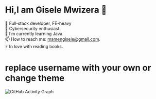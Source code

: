 
# Hi,I am Gisele Mwizera 👋

   👯 Full-stack developer, FE-heavy <br>
   🔭 Cybersecurity enthusiast. <br>
   🌱 I’m currently learning Java. <br>
   📫 How to reach me: mamengisele@gmail.com. <br>
   ⚡ In love with reading books. <br>
   
# replace username with your own or change theme
![GitHub Activity Graph](https://activity-graph.herokuapp.com/graph?username=#giseleMwizera&theme=dracula&hide_border=true)


<!-- ![GitHub Activity Graph](https://activity-graph.herokuapp.com/graph?username=#giseleMwizera&theme=dracula&hide_border=true)

## Stats📈
<p align="center">
<img width="40%" src="https://github-readme-stats.vercel.app/api/top-langs?username=#giseleMwizera&show_icons=true&theme=dracula&title_color=ff8000&text_color=ffffff&bg_color=6a6a6a&locale=en&layout=compact&hide_border=true" alt="#giseleMwizera" /> 
<img width="48%" src="https://github-readme-stats.vercel.app/api?username=#giseleMwizera&show_icons=true&theme=dracula&title_color=ff8000&text_color=ffffff&bg_color=6a6a6a&locale=en&hide_border=true" alt="#giseleMwizera" />
<img width="48%" src="https://github-readme-streak-stats.herokuapp.com/?user=#giseleMwizera&theme=highcontrast&hide_border=true" alt="#giseleMwizera" />
</p> -->
